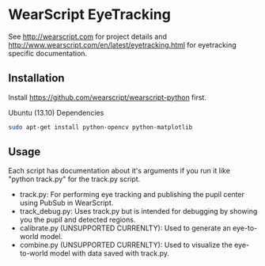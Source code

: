 # WearScript EyeTracking #

See http://wearscript.com for project details and http://www.wearscript.com/en/latest/eyetracking.html for eyetracking specific documentation.

## Installation ##

Install https://github.com/wearscript/wearscript-python first.

Ubuntu (13.10) Dependencies

```bash
sudo apt-get install python-opencv python-matplotlib
```

## Usage ##

Each script has documentation about it's arguments if you run it like "python track.py" for the track.py script.

* track.py: For performing eye tracking and publishing the pupil center using PubSub in WearScript.
* track_debug.py: Uses track.py but is intended for debugging by showing you the pupil and detected regions.
* calibrate.py (UNSUPPORTED CURRENLTY): Used to generate an eye-to-world model.
* combine.py (UNSUPPORTED CURRENLTY): Used to visualize the eye-to-world model with data saved with track.py.
